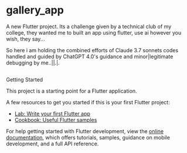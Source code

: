 # gallery_app

A new Flutter project.
Its a challenge given by a technical club of my college, they wanted me to built an app using flutter, 
use ai however you wish, they say...

So here i am holding the combined efforts of Claude 3.7 sonnets codes handled and guided by ChatGPT 4.0's guidance
and minor|legitimate debugging by me..||.|.

##
Getting Started

This project is a starting point for a Flutter application.

A few resources to get you started if this is your first Flutter project:

- [Lab: Write your first Flutter app](https://docs.flutter.dev/get-started/codelab)
- [Cookbook: Useful Flutter samples](https://docs.flutter.dev/cookbook)

For help getting started with Flutter development, view the
[online documentation](https://docs.flutter.dev/), which offers tutorials,
samples, guidance on mobile development, and a full API reference.
##